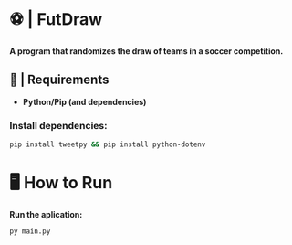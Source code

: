 # ⚽ | FutDraw
**A program that randomizes the draw of teams in a soccer competition.**
## 📁 | Requirements
+ **Python/Pip (and dependencies)**
### Install dependencies:
```bash
pip install tweetpy && pip install python-dotenv
```
# 🖥️ How to Run
**Run the aplication:**
```bash
py main.py
```

